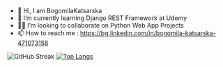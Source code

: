 - 👋 Hi, I am BogomilaKatsarska
- 🌱 I’m currently learning Django REST Framework at Udemy
- 💞👀 I’m looking to collaborate on Python Web App Projects
- 📫 How to reach me : https://bg.linkedin.com/in/bogomila-katsarska-471073158

![GitHub Streak](https://github-readme-streak-stats.herokuapp.com/?user=BogomilaKatsarska)
[![Top Langs](https://github-readme-stats.vercel.app/api/top-langs/?username=BogomilaKatsarska)](https://github.com/BogomilaKatsarska/github-readme-stats)
